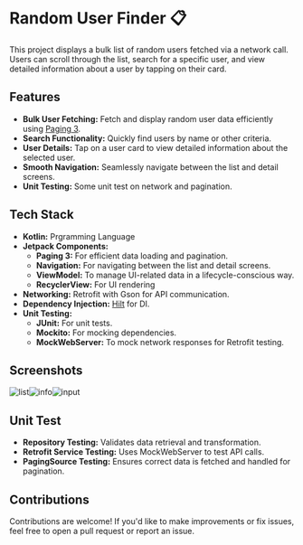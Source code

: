 # Random User Finder :clipboard:

This project displays a bulk list of random users fetched via a network call. Users can scroll through the list, search for a specific user,
and view detailed information about a user by tapping on their card.

## Features

- **Bulk User Fetching:** Fetch and display random user data efficiently using [Paging 3](https://developer.android.com/topic/libraries/architecture/paging/v3-overview).
- **Search Functionality:** Quickly find users by name or other criteria.
- **User Details:** Tap on a user card to view detailed information about the selected user.
- **Smooth Navigation:** Seamlessly navigate between the list and detail screens.
- **Unit Testing:** Some unit test on network and pagination.

## Tech Stack

- **Kotlin:** Prgramming Language
- **Jetpack Components:**
  - **Paging 3:** For efficient data loading and pagination.
  - **Navigation:** For navigating between the list and detail screens.
  - **ViewModel:** To manage UI-related data in a lifecycle-conscious way.
  - **RecyclerView:** For UI rendering
- **Networking:** Retrofit with Gson for API communication.
- **Dependency Injection:** [Hilt](https://developer.android.com/training/dependency-injection/hilt-android) for DI.
- **Unit Testing:**
  - **JUnit:** For unit tests.
  - **Mockito:** For mocking dependencies.
  - **MockWebServer:** To mock network responses for Retrofit testing.

## Screenshots

![list](https://github.com/user-attachments/assets/4ecb8e3f-c789-4083-bb65-701126697d32)![info](https://github.com/user-attachments/assets/268a278e-a009-4134-bd79-e38b8cf91b9a)![input](https://github.com/user-attachments/assets/43fb7cfb-abd7-4074-8ba0-2a9d41a00d68)


## Unit Test

- **Repository Testing:** Validates data retrieval and transformation.
- **Retrofit Service Testing:** Uses MockWebServer to test API calls.
- **PagingSource Testing:** Ensures correct data is fetched and handled for pagination.

## Contributions

Contributions are welcome! If you'd like to make improvements or fix issues, feel free to open a pull request or report an issue.
